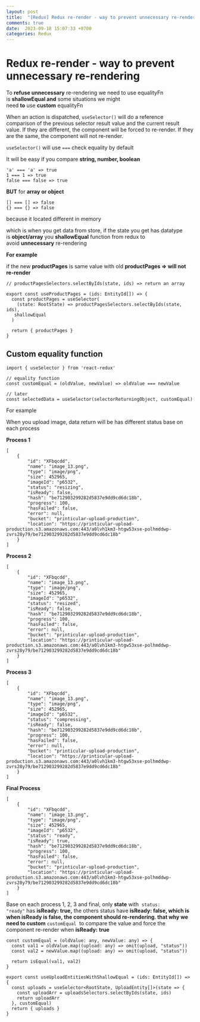 ```yaml
---
layout: post
title:  "[Redux] Redux re-render - way to prevent unnecessary re-rendering"
comments: true
date:  2023-09-18 15:07:33 +0700
categories: Redux
---
```



# Redux re-render - way to prevent unnecessary re-rendering

To **refuse unnecessary** re-rendering we need to use equalityFn is **shallowEqual and** some situations we might need **to** use **custom** equalityFn

When an action is dispatched, `useSelector()` will do a reference comparison of the previous selector result value and the current result value. If they are different, the component will be forced to re-render. If they are the same, the component will not re-render.

`useSelector()` will use `===` check equality by default

It will be easy if you compare **string, number, boolean**

```
'a' === 'a' => true
1 === 1 => true
false === false => true
```

**BUT** for **array or object**

```
[] === [] => false
{} === {} => false
```

because it located different in memory

which is when you get data from store, if the state you get has datatype is **object/array** you **shallowEqual** function from redux to avoid **unnecessary** re-rendering

**For example**

if the new **productPages** is same value with old **productPages => will not re-render**

```
// productPagesSelectors.selectByIds(state, ids) => return an array

export const useProductPages = (ids: EntityId[]) => {
  const productPages = useSelector(
    (state: RootState) => productPagesSelectors.selectByIds(state, ids),
   shallowEqual
  )

  return { productPages }
}

```

## **Custom equality function**

```
import { useSelector } from 'react-redux'

// equality function
const customEqual = (oldValue, newValue) => oldValue === newValue

// later
const selectedData = useSelector(selectorReturningObject, customEqual)
```

For example

When you upload image, data return will be has different status base on each process

**Process 1**

```
[
    {
        "id": "XFbqcdd",
        "name": "image_13.png",
        "type": "image/png",
        "size": 452965,
        "imageId": "p6532",
        "status": "resizing",
        "isReady": false,
        "hash": "be712903299282d5837e9dd9cd6dc18b",
        "progress": 100,
        "hasFailed": false,
        "error": null,
        "bucket": "printicular-upload-production",
        "location": "https://printicular-upload-production.s3.amazonaws.com:443/a0lvh1km3-htgw53xse-polhmddwp-zvrs28y79/be712903299282d5837e9dd9cd6dc18b"
    }
]
```

**Process 2**

```
[
    {
        "id": "XFbqcdd",
        "name": "image_13.png",
        "type": "image/png",
        "size": 452965,
        "imageId": "p6532",
        "status": "resized",
        "isReady": false,
        "hash": "be712903299282d5837e9dd9cd6dc18b",
        "progress": 100,
        "hasFailed": false,
        "error": null,
        "bucket": "printicular-upload-production",
        "location": "https://printicular-upload-production.s3.amazonaws.com:443/a0lvh1km3-htgw53xse-polhmddwp-zvrs28y79/be712903299282d5837e9dd9cd6dc18b"
    }
]
```

**Process 3**

```
[
    {
        "id": "XFbqcdd",
        "name": "image_13.png",
        "type": "image/png",
        "size": 452965,
        "imageId": "p6532",
        "status": "compressing",
        "isReady": false,
        "hash": "be712903299282d5837e9dd9cd6dc18b",
        "progress": 100,
        "hasFailed": false,
        "error": null,
        "bucket": "printicular-upload-production",
        "location": "https://printicular-upload-production.s3.amazonaws.com:443/a0lvh1km3-htgw53xse-polhmddwp-zvrs28y79/be712903299282d5837e9dd9cd6dc18b"
    }
]
```

**Final Process**

```
[
    {
        "id": "XFbqcdd",
        "name": "image_13.png",
        "type": "image/png",
        "size": 452965,
        "imageId": "p6532",
        "status": "ready",
        "isReady": true,
        "hash": "be712903299282d5837e9dd9cd6dc18b",
        "progress": 100,
        "hasFailed": false,
        "error": null,
        "bucket": "printicular-upload-production",
        "location": "https://printicular-upload-production.s3.amazonaws.com:443/a0lvh1km3-htgw53xse-polhmddwp-zvrs28y79/be712903299282d5837e9dd9cd6dc18b"
    }
]
```

Base on each process 1, 2, 3 and final, only **state** with  `status: "ready"` has **isReady:** **true,** the others status have **isReady: false, which is when isReady is false, the component should re-rendering. that why we need to custom** `customEqual`  to compare the value and force the component re-render when **isReady:** **true**

```
const customEqual = (oldValue: any, newValue: any) => {
  const val1 = oldValue.map((upload: any) => omit(upload, "status"))
  const val2 = newValue.map((upload: any) => omit(upload, "status"))

  return isEqual(val1, val2)
}

export const useUploadEntitiesWithShallowEqual = (ids: EntityId[]) => {
  const uploads = useSelector<RootState, UploadEntity[]>(state => {
    const uploadArr = uploadsSelectors.selectByIds(state, ids)
    return uploadArr
  }, customEqual)
  return { uploads }
}
```
